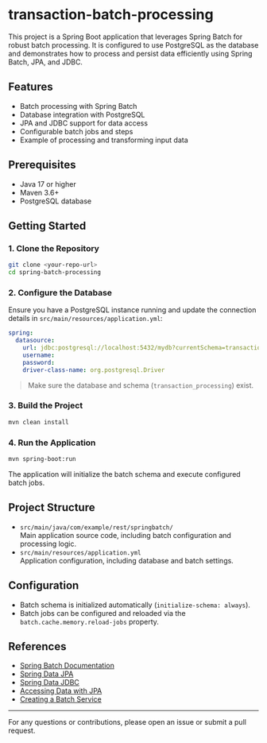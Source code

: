 # transaction-batch-processing

This project is a Spring Boot application that leverages Spring Batch for robust batch processing. It is configured to use PostgreSQL as the database and demonstrates how to process and persist data efficiently using Spring Batch, JPA, and JDBC.

## Features

- Batch processing with Spring Batch
- Database integration with PostgreSQL
- JPA and JDBC support for data access
- Configurable batch jobs and steps
- Example of processing and transforming input data

## Prerequisites

- Java 17 or higher
- Maven 3.6+
- PostgreSQL database

## Getting Started

### 1. Clone the Repository

```bash
git clone <your-repo-url>
cd spring-batch-processing
```

### 2. Configure the Database

Ensure you have a PostgreSQL instance running and update the connection details in `src/main/resources/application.yml`:

```yaml
spring:
  datasource:
    url: jdbc:postgresql://localhost:5432/mydb?currentSchema=transaction_processing
    username: 
    password: 
    driver-class-name: org.postgresql.Driver
```

> Make sure the database and schema (`transaction_processing`) exist.

### 3. Build the Project

```bash
mvn clean install
```

### 4. Run the Application

```bash
mvn spring-boot:run
```

The application will initialize the batch schema and execute configured batch jobs.

## Project Structure

- `src/main/java/com/example/rest/springbatch/`  
  Main application source code, including batch configuration and processing logic.
- `src/main/resources/application.yml`  
  Application configuration, including database and batch settings.

## Configuration

- Batch schema is initialized automatically (`initialize-schema: always`).
- Batch jobs can be configured and reloaded via the `batch.cache.memory.reload-jobs` property.

## References

- [Spring Batch Documentation](https://docs.spring.io/spring-boot/3.4.4/how-to/batch.html)
- [Spring Data JPA](https://docs.spring.io/spring-boot/3.4.4/reference/data/sql.html#data.sql.jpa-and-spring-data)
- [Spring Data JDBC](https://docs.spring.io/spring-boot/3.4.4/reference/data/sql.html#data.sql.jdbc)
- [Accessing Data with JPA](https://spring.io/guides/gs/accessing-data-jpa/)
- [Creating a Batch Service](https://spring.io/guides/gs/batch-processing/)

---

For any questions or contributions, please open an issue or submit a pull request.
